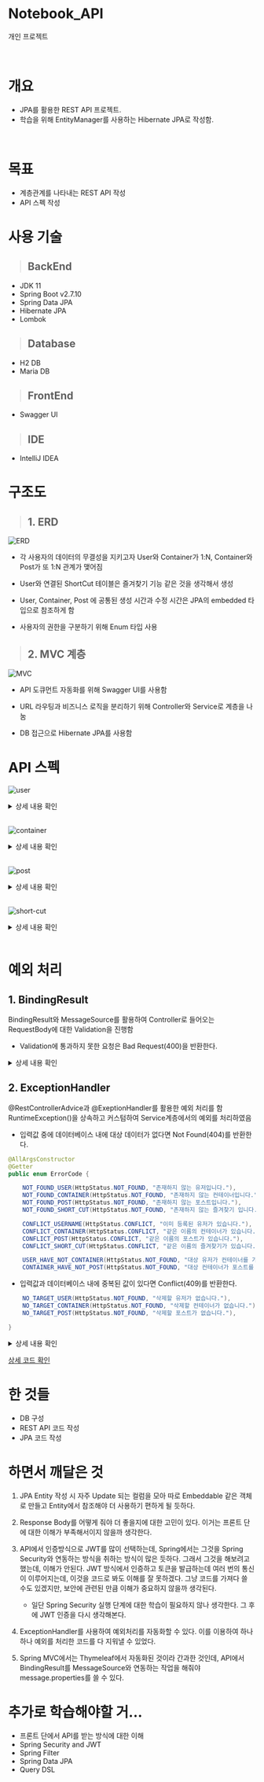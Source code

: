 # **Notebook_API**
개인 프로젝트  

<br>

# 개요
- JPA를 활용한 REST API 프로젝트.
- 학습을 위해 EntityManager를 사용하는 Hibernate JPA로 작성함.

<br>

# 목표
- 계층관계를 나타내는 REST API 작성
- API 스펙 작성

# 사용 기술
> ## BackEnd
- JDK 11
- Spring Boot v2.7.10
- Spring Data JPA
- Hibernate JPA
- Lombok

> ## Database
- H2 DB
- Maria DB

> ## FrontEnd
- Swagger UI

> ## IDE
- IntelliJ IDEA

# 구조도
> ## 1. ERD
![ERD](images/Notebook_ERD.png)

- 각 사용자의 데이터의 무결성을 지키고자 User와 Container가 1:N, Container와 Post가 또 1:N 관계가 맺어짐  

- User와 연결된 ShortCut 테이블은 즐겨찾기 기능 같은 것을 생각해서 생성  

- User, Container, Post 에 공통된 생성 시간과 수정 시간은 JPA의 embedded 타입으로 참조하게 함

- 사용자의 권한을 구분하기 위해 Enum 타입 사용

> ## 2. MVC 계층
![MVC](images/MVC3.png)

- API 도큐먼트 자동화를 위해 Swagger UI를 사용함

- URL 라우팅과 비즈니스 로직을 분리하기 위해 Controller와 Service로 계층을 나눔

- DB 접근으로 Hibernate JPA를 사용함

# API 스펙
![user](images/spec/user.png)

<details>
<summary>상세 내용 확인</summary>
<div markdown="1">

### 1.  POST /user 
- 유저 등록  
  - 해당 유저를 데이터베이스에 등록한다.

<br>

- RequestBody
```json
{
  "username": "faraway",
  "password": "asdf"
}
```
- Parameter
  - username : 유저 이름
  - password : 비밀번호

<br>

- ResponseBody
  - 성공한다면 다음 리스폰스 바디가 반환된다.
```json
{
  "object": {
    "isRegister": true
  }
}
```
- Parameter
  - isRegister : 성공하였다면 true를 반환한다.

<br>

### 2. GET /user/{username}
- 유저 선택
  - 해당 유저의 정보를 불러온다.
<br>

- PathVariable
  - {username} : 데이터베이스에 등록된 유저 이름

- ResponseBody

```json
{
  "object": {
    "timeInform": {
      "createdTime": 1682658673777,
      "updatedTime": 1682658673777
    },
    "userRole": "NORMAL",
    "container": [
      {
        "containerId": 1,
        "timeInform": {
          "createdTime": 1682658673837,
          "updatedTime": 1682658673837
        },
        "title": "새 컨테이너",
        "posts": [
          {
            "postId": 1,
            "timeInform": {
              "createdTime": 1682658673864,
              "updatedTime": 1682658673864
            },
            "title": "새 포스트 입니다.",
            "content": "포스트 내용입니다."
          },
          {
            "postId": 2,
            "timeInform": {
              "createdTime": 1682658673870,
              "updatedTime": 1682658673870
            },
            "title": "새 포스트 입니다.2",
            "content": "포스트 내용입니다.2"
          }
        ]
      },
      {
        "containerId": 2,
        "timeInform": {
          "createdTime": 1682658673845,
          "updatedTime": 1682658673845
        },
        "title": "다른 컨테이너",
        "posts": [
          {
            "postId": 3,
            "timeInform": {
              "createdTime": 1682658673875,
              "updatedTime": 1682658673875
            },
            "title": "새 포스트 입니다.3",
            "content": "포스트 내용입니다.3"
          }
        ]
      }
    ],
    "username": "faraway"
  }
}
```
- Parameter
  - timeInform : 객체의 시간관련 정보를 나타낸다
    - createdTime : 생성 시간
    - updatedTime : 수정 시간
  - userRole : 유저 권한
  - container : 유저에게 속한 컨테이너 목록
    - containerId : 컨테이너 인덱스
    - title : 컨테이너 이름
    - posts : 컨테이너에 속한 포스트 목록
      - postId : 포스트 인덱스
      - title : 포스트 제목
      - content : 포스트 내용
  - username : 유저 이름

<br>

### 3. DELETE /user/{username}
- 유저 삭제
  - 해당 유저를 데이터베이스에서 삭제한다.

- PathVariable
  - {username} : 삭제할 유저 이름

- ResponseBody
```json
{
  "object": {
    "isDeleted": true
  }
}
```
- isDeleted : 삭제에 성공한다면 true를 반환한다.


</details>
<br>

![container](images/spec/container.png)

<details>
<summary>상세 내용 확인</summary>
<div markdown="1">

<br>

### 1. POST /user/{username}/container
- 컨테이너 등록
  - 컨테이너를 데이터베이스에 등록한다.

- PathVariable
  - {username} : 유저 이름

- RequestBody
```json
{
  "containerTitle": "아무거나"
}
```
- Parameter
  - containerTitle : 등록할 컨테이너 이름

- ResponseBody

```json
{
  "object": {
    "isCreated": true
  }
}
```
- Parameter
  - isCreated : 등록되었다면 true를 반환한다.

<br>

### 2. GET /user/{username}/container/{containerTitle}
- 컨테이너 조회
  - 해당 컨테이너를 조회한다.

- PathVariable
  - {username} : 유저 이름
  - {containerTitle} : 등록된 컨테이너 이름

- ResponseBody

```json
{
  "object": {
    "containerId": 1,
    "timeInform": {
      "createdTime": 1682660344788,
      "updatedTime": 1682660568303
    },
    "title": "또 다른 컨테이너",
    "posts": [
      {
        "postId": 1,
        "timeInform": {
          "createdTime": 1682660344819,
          "updatedTime": 1682660344819
        },
        "title": "새 포스트 입니다.",
        "content": "포스트 내용입니다."
      },
      {
        "postId": 2,
        "timeInform": {
          "createdTime": 1682660344825,
          "updatedTime": 1682660344825
        },
        "title": "새 포스트 입니다.2",
        "content": "포스트 내용입니다.2"
      }
    ]
  }
}
```
- Parameter
  - containerId : 컨테이너 인덱스
  - timeInform : 시간 정보
    - createdTime : 생성 시간
    - updatedTime : 수정 시간
  - title : 컨테이너 제목
  - posts : 컨테이너에 속한 포스트 목록
    - postId : 포스트 인덱스
    - title : 포스트 제목
    - content : 포스트 내용

<br>

### 3. PUT /user/{username}/container/{containerTitle}

- 컨테이너 수정
  - 해당 컨테이너를 수정한다.

- PathVariable
  - {username} : 유저 이름
  - {containerTitle} : 등록된 컨테이너 이름

- RequestBody
```json
{
  "containerTitle": "또 다른 컨테이너"
}
```
- Parameter
  - containerTitle : 수정 후 컨테이너 이름

- ResponseBody

```json
{
  "object": {
    "isUpdated": true
  }
}
```
- Parameter
  - isUpdated : 수정이 성공하였으면 true를 반환한다.

### 4. DELETE /user/{username}/container/{containerTitle}

- 컨테이너 삭제
  - 해당 컨테이너를 삭제한다.

- PathVariable
  - {username} : 유저 이름
  - {containerTitle} : 등록된 컨테이너 이름

- ResponseBody

```json
{
  "object": {
    "isDeleted": true
  }
}
```
- Parameter
  - isDeleted : 삭제가 성공하였으면 true를 반환한다.

### 5. GET /user​/{username}​/container-list

- 모든 컨테이너 조회
  - 해당 유저의 모든 컨테이너 목록을 조회한다.

- PathVariable
  - {username} : 유저 이름

- ResponseBody

```json
{
  "object": [
    {
      "containerId": 1,
      "timeInform": {
        "createdTime": 1682661241329,
        "updatedTime": 1682661241329
      },
      "title": "새 컨테이너",
      "posts": [
        {
          "postId": 1,
          "timeInform": {
            "createdTime": 1682661241355,
            "updatedTime": 1682661241355
          },
          "title": "새 포스트 입니다.",
          "content": "포스트 내용입니다."
        },
        {
          "postId": 2,
          "timeInform": {
            "createdTime": 1682661241361,
            "updatedTime": 1682661241361
          },
          "title": "새 포스트 입니다.2",
          "content": "포스트 내용입니다.2"
        }
      ]
    },
    {
      "containerId": 2,
      "timeInform": {
        "createdTime": 1682661241337,
        "updatedTime": 1682661241337
      },
      "title": "다른 컨테이너",
      "posts": [
        {
          "postId": 3,
          "timeInform": {
            "createdTime": 1682661241367,
            "updatedTime": 1682661241367
          },
          "title": "새 포스트 입니다.3",
          "content": "포스트 내용입니다.3"
        }
      ]
    }
  ]
}
```
- Parameter
  - containerId : 컨테이너 인덱스
  - timeInform : 시간 정보
    - createdTime : 생성 시간
    - updatedTime : 수정 시간
  - title : 컨테이너 제목
  - posts : 컨테이너에 속한 포스트 목록
    - postId : 포스트 인덱스
    - title : 포스트 제목
    - content : 포스트 내용

### 6. GET /user​/{username}​/container-list/{startPos}/{length}

- 컨테이너 조회(페이징)
  - 해당 유저의 컨테이너 목록 중 특정 범위를 조회한다.

- PathVariable
  - {username} : 유저 이름
  - {startPos} : 시작 인덱스
  - {length} : 시작 인덱스부터 컨테이너를 가져올 개수


- ResponseBody

```json
{
  "object": [
    {
      "containerId": 1,
      "timeInform": {
        "createdTime": 1682661241329,
        "updatedTime": 1682661241329
      },
      "title": "새 컨테이너",
      "posts": [
        {
          "postId": 1,
          "timeInform": {
            "createdTime": 1682661241355,
            "updatedTime": 1682661241355
          },
          "title": "새 포스트 입니다.",
          "content": "포스트 내용입니다."
        },
        {
          "postId": 2,
          "timeInform": {
            "createdTime": 1682661241361,
            "updatedTime": 1682661241361
          },
          "title": "새 포스트 입니다.2",
          "content": "포스트 내용입니다.2"
        }
      ]
    }
  ]
}
```
- Parameter
  - containerId : 컨테이너 인덱스
  - timeInform : 시간 정보
    - createdTime : 생성 시간
    - updatedTime : 수정 시간
  - title : 컨테이너 제목
  - posts : 컨테이너에 속한 포스트 목록
    - postId : 포스트 인덱스
    - title : 포스트 제목
    - content : 포스트 내용

### 7. GET /user​/{username}​/container-list/{containerKeyword}
- 컨테이너 수정
  - 해당 컨테이너를 수정한다.

- PathVariable
  - {username} : 유저 이름
  - {containerKeyword} : 검색할 컨테이너 제목 키워드

- ResponseBody

```json
{
  "object": [
    {
      "containerId": 2,
      "timeInform": {
        "createdTime": 1682661241337,
        "updatedTime": 1682661241337
      },
      "title": "다른 컨테이너",
      "posts": [
        {
          "postId": 3,
          "timeInform": {
            "createdTime": 1682661241367,
            "updatedTime": 1682661241367
          },
          "title": "새 포스트 입니다.3",
          "content": "포스트 내용입니다.3"
        }
      ]
    }
  ]
}
```
- Parameter
  - containerId : 컨테이너 인덱스
  - timeInform : 시간 정보
    - createdTime : 생성 시간
    - updatedTime : 수정 시간
  - title : 컨테이너 제목
  - posts : 컨테이너에 속한 포스트 목록
    - postId : 포스트 인덱스
    - title : 포스트 제목
    - content : 포스트 내용


### 8. GET /user​/{username}​/container-list/{containerKeyword}/{startPos}/{length}

- 컨테이너 검색 (paging)
  - 해당 유저의 컨테이너에서 제목에 키워드가 들어간 컨테이너 중 특정 범위를 조회한다.

- PathVariable
  - {username} : 유저 이름
  - {startPos} : 시작 인덱스
  - {containerKeyword} : 검색할 컨테이너 제목 키워드
  - {length} : 시작 인덱스부터 컨테이너를 가져올 개수

- ResponseBody

```json
{
  "object": [
    {
      "containerId": 2,
      "timeInform": {
        "createdTime": 1682661241337,
        "updatedTime": 1682661241337
      },
      "title": "다른 컨테이너",
      "posts": [
        {
          "postId": 3,
          "timeInform": {
            "createdTime": 1682661241367,
            "updatedTime": 1682661241367
          },
          "title": "새 포스트 입니다.3",
          "content": "포스트 내용입니다.3"
        }
      ]
    }
  ]
}
```
- Parameter
  - containerId : 컨테이너 인덱스
  - timeInform : 시간 정보
    - createdTime : 생성 시간
    - updatedTime : 수정 시간
  - title : 컨테이너 제목
  - posts : 컨테이너에 속한 포스트 목록
    - postId : 포스트 인덱스
    - title : 포스트 제목
    - content : 포스트 내용


</details>
<br>

![post](images/spec/post.png)

<details>
<summary>상세 내용 확인</summary>
<div markdown="1">

### 1. POST ​/user​/{username}​/container​/{containerTitle}​/post
- 포스트 등록
  - 포스트를 등록한다.

- PathVariable
  - {username} : 유저 이름
  - {containerTitle} : 등록된 컨테이너 이름

- RequestBody
```json
{
  "postTitle": "새 포스트",
  "postContent": "새 내용"
}
```
- Parameter
  - postTitle : 등록할 포스트 이름
  - postContent : 등록할 포스트 내용

- ResponseBody

```json
	
Response body
Download
{
  "object": {
    "isInserted": true
  }
}
```
- Parameter
  - isInserted : 등록이 성공하였으면 true를 반환한다.

<br>

### 2. GET ​/user​/{username}​/container​/{containerTitle}​/post​/{postTitle}
- 포스트 조회
  - 해당 포스트를 조회한다.

- PathVariable
  - {username} : 유저 이름
  - {containerTitle} : 등록된 컨테이너 이름
  - {postTitle} : 등록된 포스트 이름

- ResponseBody

```json
{
  "object": {
    "postId": 5,
    "timeInform": {
      "createdTime": 1682662770404,
      "updatedTime": 1682662770404
    },
    "title": "새 포스트",
    "content": "새 내용"
  }
}
```
- Parameter
  - postId : 포스트 인덱스
  - timeInform : 시간 정보
    - createdTime : 생성 시간
    - updatedTime : 수정 시간
  - title : 포스트 제목
  - content : 포스트 내용

### 3. PUT ​/user​/{username}​/container​/{containerTitle}​/post​/{postTitle}

- 포스트 수정
  - 해당 포스트를 수정한다.

- PathVariable
  - {username} : 유저 이름
  - {containerTitle} : 등록된 컨테이너 이름
  - {postTitle} : 등록된 포스트 이름

- RequestBody
```json
{
  "postTitle": "수정 포스트",
  "postContent": "수정된 내용"
}
```
- Parameter
  - postTitle : 수정 후 포스트 이름
  - postTitle : 수정 후 포스트 내용

- ResponseBody

```json
{
  "object": {
    "isUpdated": true
  }
}
```
- Parameter
  - isUpdated : 수정이 성공하였으면 true를 반환한다.

### 4. DELETE ​/user​/{username}​/container​/{containerTitle}​/post​/{postTitle}

- 포스트 삭제
  - 해당 포스트를 수정한다.

- PathVariable
  - {username} : 유저 이름
  - {containerTitle} : 등록된 컨테이너 이름
  - {postTitle} : 등록된 포스트 이름


- ResponseBody

```json
{
  "object": {
    "isDeleted": true
  }
}
```
- Parameter
  - isDeleted : 삭제에 성공하였으면 true를 반환한다.


### 5. GET /user/{username}/container/{containerTitle}/post-list
- 모든 포스트 조회
  - 해당 컨테이너의 모든 포스트 목록을 조회한다.

- PathVariable
  - {username} : 유저 이름
  - {containerTitle} : 컨테이너 이름


- ResponseBody

```json
{
  "object": [
    {
      "postId": 1,
      "timeInform": {
        "createdTime": 1682661241355,
        "updatedTime": 1682661241355
      },
      "title": "새 포스트 입니다.",
      "content": "포스트 내용입니다."
    },
    {
      "postId": 2,
      "timeInform": {
        "createdTime": 1682661241361,
        "updatedTime": 1682661241361
      },
      "title": "새 포스트 입니다.2",
      "content": "포스트 내용입니다.2"
    },
    {
      "postId": 4,
      "timeInform": {
        "createdTime": 1682662480868,
        "updatedTime": 1682662480868
      },
      "title": "새 내용",
      "content": "새 포스트"
    },
    {
      "postId": 5,
      "timeInform": {
        "createdTime": 1682662770404,
        "updatedTime": 1682663142340
      },
      "title": "수정 포스트",
      "content": "수정된 내용"
    }
  ]
}
```

- Parameter
  - postId : 포스트 인덱스
  - timeInform : 시간 정보
    - createdTime : 생성 시간
    - updatedTime : 수정 시간
  - title : 포스트 제목
  - content : 포스트 내용

### 6. GET /user​/{username}​/container​/{containerTitle}​/post-list​/{startPos}​/{length}
- 모든 포스트 조회(페이징)
  - 해당 컨테이너의 포스트 목록 중 특정 범위를 조회한다.

- PathVariable
  - {username} : 유저 이름
  - {containerTitle} : 컨테이너 이름
  - {startPos} : 시작 포스트 인덱스
  - {length} : 시작 포스트 인덱스부터 가져올 포스트 개수


- ResponseBody

```json
{
  "object": [
    {
      "postId": 2,
      "timeInform": {
        "createdTime": 1682661241361,
        "updatedTime": 1682661241361
      },
      "title": "새 포스트 입니다.2",
      "content": "포스트 내용입니다.2"
    },
    {
      "postId": 4,
      "timeInform": {
        "createdTime": 1682662480868,
        "updatedTime": 1682662480868
      },
      "title": "새 내용",
      "content": "새 포스트"
    }
  ]
}
```

- Parameter
  - postId : 포스트 인덱스
  - timeInform : 시간 정보
    - createdTime : 생성 시간
    - updatedTime : 수정 시간
  - title : 포스트 제목
  - content : 포스트 내용

### 7. GET ​/user​/{username}​/container​/{containerTitle}​/post-list​/{postKeyword}

- 포스트 검색
  - 해당 유저의 컨테이너에서 제목에 키워드가 들어간 포스트를 조회한다.

- PathVariable
  - {username} : 유저 이름
  - {containerTitle} : 컨테이너 이름
  - {postKeyword} : 검색할 포스트 이름 키워드


- ResponseBody

```json
{
  "object": [
    {
      "postId": 4,
      "timeInform": {
        "createdTime": 1682662480868,
        "updatedTime": 1682662480868
      },
      "title": "새 내용",
      "content": "새 포스트"
    }
  ]
}
```

- Parameter
  - postId : 포스트 인덱스
  - timeInform : 시간 정보
    - createdTime : 생성 시간
    - updatedTime : 수정 시간
  - title : 포스트 제목
  - content : 포스트 내용

### 8. GET /user​/{username}​/container​/{containerTitle}​/post-list​/{postKeyword}​/{startPos}​/{length}

- 포스트 검색
  - 해당 유저의 컨테이너에서 제목에 키워드가 들어간 포스트를 조회한다.

- PathVariable
  - {username} : 유저 이름
  - {containerTitle} : 컨테이너 이름
  - {postKeyword} : 검색할 포스트 이름 키워드
  - {startPos} : 시작 포스트 인덱스
  - {length} : 시작 포스트 인덱스부터 가져올 포스트 개수


- ResponseBody

```json
{
  "object": [
    {
      "postId": 4,
      "timeInform": {
        "createdTime": 1682662480868,
        "updatedTime": 1682662480868
      },
      "title": "새 내용",
      "content": "새 포스트"
    }
  ]
}
```

- Parameter
  - postId : 포스트 인덱스
  - timeInform : 시간 정보
    - createdTime : 생성 시간
    - updatedTime : 수정 시간
  - title : 포스트 제목
  - content : 포스트 내용

</details>
<br>

![short-cut](images/spec/short-cut.png)

<details>
<summary>상세 내용 확인</summary>
<div markdown="1">

### 1. POST ​/user​/{username}​/container​/{containerTitle}​/post​/{postTitle}​/shortcut
- 즐겨찾기 추가
  - 해당 포스트를 즐겨찾기 목록에서 추가한다.

- PathVariable
  - {username} : 유저 이름
  - {containerTitle} : 컨테이너 이름
  - {postTitle} : 포스트 이름

- ResponseBody

```json
{
  "object": {
    "isInserted": true
  }
}
```
- Parameter
  - isInserted : 추가에 성공하였으면 true를 반환한다.

### 2. GET /user​/{username}​/shortcut-list

- 모든 즐겨찾기 포스트 조회
  - 해당 유저의 모든 즐겨찾기한 포스트 목록을 조회한다.

- PathVariable
  - {username} : 유저 이름

- ResponseBody

```json
{
  "object": [
    {
      "id": 1,
      "post": {
        "postId": 1,
        "timeInform": {
          "createdTime": 1682661241355,
          "updatedTime": 1682661241355
        },
        "title": "새 포스트 입니다.",
        "content": "포스트 내용입니다."
      }
    }
  ]
}
```
- Parameter
  - postId : 포스트 인덱스
  - timeInform : 시간 정보
    - createdTime : 생성 시간
    - updatedTime : 수정 시간
  - title : 포스트 제목
  - content : 포스트 내용

### 3. GET /user/{username}/shortcut-list/{startPos}/{length}
- 모든 즐겨찾기 포스트 조회
  - 해당 유저의 모든 즐겨찾기한 포스트 목록을 조회한다.

- PathVariable
  - {username} : 유저 이름
  - {startPos} : 시작 인덱스
  - {length} : 시작 인덱스부터 가져올 포스트 개수

- ResponseBody

```json
{
  "object": [
    {
      "id": 1,
      "post": {
        "postId": 1,
        "timeInform": {
          "createdTime": 1682661241355,
          "updatedTime": 1682661241355
        },
        "title": "새 포스트 입니다.",
        "content": "포스트 내용입니다."
      }
    }
  ]
}
```
- Parameter
  - postId : 포스트 인덱스
  - timeInform : 시간 정보
    - createdTime : 생성 시간
    - updatedTime : 수정 시간
  - title : 포스트 제목
  - content : 포스트 내용


### 4. DELETE /user/{username}/shortcut
- 즐겨찾기 제거
  - 해당 포스트를 즐겨찾기 목록에서 제거한다.
  - 
- PathVariable
  - {username} : 유저 이름

- RequestBody
```json
{
  "shortCutId": 0
}
```
- Parameter
  - shortCutId : 삭제할 즐겨찾기 인덱스

- ResponseBody

```json
{
  "object": {
    "isDeleted": true
  }
}
```
- Parameter
  - isDeleted : 제거에 성공하였으면 true를 반환한다.

</details>
<br>

# 예외 처리

## 1. BindingResult
BindingResult와 MessageSource를 활용하여 Controller로 들어오는 RequestBody에 대한 Validation을 진행함

- Validation에 통과하지 못한 요청은 Bad Request(400)을 반환한다.

<details>
<summary>상세 내용 확인</summary>
<div markdown="1">

- 검증할 클래스에 검증 어노테이션을 붙인다.
```java
@Getter @Setter
public class UserForm {
    @NotNull
    @Size(min = 4, max = 10)
    @Pattern(regexp = "^([a-z0-9]*)$")
    private String username;

    @NotNull
    @Size(min = 4, max = 20)
    @Pattern(regexp = "^([A-Za-z0-9!@#$%]*)$")
    private String password;
}
```

- Controller 매개변수에 @Valid나 @Validated를 붙인다.
```java
    @ApiOperation(value = "유저 등록", notes = "해당 유저를 데이터베이스에 등록한다.")
    @PostMapping("/user")
    public ResponseWrapper register(@RequestBody @Validated UserForm userForm){
        return userService.insertUser(userForm);
    }
```

- 검증할 어노테이션에 맞는 메시지를 작성한다.
  - application.properties나 yml에서 message.properties 파일 연동하기
```properties
Size.userForm.username=유저이름은 {2}자에서 {1}자 길이의 문자로 이루어져야 합니다.
Size.userForm.password=비밀번호는 {2}자에서 {1}자 길이의 문자로 이루어져야 합니다.
```

- 검증 어노테이션은 전부 통과되지 않으면 MethodArgumentNotValidException 예외를 선언하므로, ExceptionHandler로 이를 받고 처리한다.
- 이 방식으로 처리된 요청은 Bad Request(400)을 반환한다.
```java
@Slf4j
@RestControllerAdvice
@RequiredArgsConstructor
public class ErrorHandler {

    private final MessageSource messageSource;

    // ...

    @ExceptionHandler({MethodArgumentNotValidException.class})
    protected ResponseEntity<ErrorResponse<List<String>>> HaveNotException(MethodArgumentNotValidException exception){
        BindingResult bindingResult = exception.getBindingResult();
        log.info("{}", bindingResult);
        List<String> errorCollect = bindingResult.getAllErrors().stream()
                .map(e -> {
                    return messageSource.getMessage(e, null);
                })
                .collect(Collectors.toList());

        HttpStatus httpStatus = HttpStatus.BAD_REQUEST;

        ErrorResponse<List<String>> response = new ErrorResponse<>(httpStatus, errorCollect);

        return new ResponseEntity<>(response, httpStatus);
    }

    // ...

}
```

</details>

## 2. ExceptionHandler
@RestControllerAdvice과 @ExeptionHandler를 활용한 예외 처리를 함
RuntimeException()을 상속하고 커스텀하여 Service계층에서의 예외를 처리하였음

- 입력값 중에 데이터베이스 내에 대상 데이터가 없다면 Not Found(404)를 반환한다.
```java
@AllArgsConstructor
@Getter
public enum ErrorCode {

    NOT_FOUND_USER(HttpStatus.NOT_FOUND, "존재하지 않는 유저입니다."),
    NOT_FOUND_CONTAINER(HttpStatus.NOT_FOUND, "존재하지 않는 컨테이너입니다."),
    NOT_FOUND_POST(HttpStatus.NOT_FOUND, "존재하지 않는 포스트입니다."),
    NOT_FOUND_SHORT_CUT(HttpStatus.NOT_FOUND, "존재하지 않는 즐겨찾기 입니다."),

    CONFLICT_USERNAME(HttpStatus.CONFLICT, "이미 등록된 유저가 있습니다."),
    CONFLICT_CONTAINER(HttpStatus.CONFLICT, "같은 이름의 컨테이너가 있습니다."),
    CONFLICT_POST(HttpStatus.CONFLICT, "같은 이름의 포스트가 있습니다."),
    CONFLICT_SHORT_CUT(HttpStatus.CONFLICT, "같은 이름의 즐겨찾기가 있습니다."),

    USER_HAVE_NOT_CONTAINER(HttpStatus.NOT_FOUND, "대상 유저가 컨테이너를 가지고 있지 않습니다."),
    CONTAINER_HAVE_NOT_POST(HttpStatus.NOT_FOUND, "대상 컨테이너가 포스트를 가지고 있지 않습니다.")
```
- 입력값과 데이터베이스 내에 중복된 값이 있다면 Conflict(409)를 반환한다.
```java
    NO_TARGET_USER(HttpStatus.NOT_FOUND, "삭제할 유저가 없습니다."),
    NO_TARGET_CONTAINER(HttpStatus.NOT_FOUND, "삭제할 컨테이너가 없습니다."),
    NO_TARGET_POST(HttpStatus.NOT_FOUND, "삭제할 포스트가 없습니다."),

}
```
<details>
<summary>상세 내용 확인</summary>
<div markdown="1">

- 에러 코드를 한 눈에 볼 수 있도록 Enum에 에러코드를 저장하는 방식으로 작성
```java
@AllArgsConstructor
@Getter
public enum ErrorCode {

    //404 NOT_FOUND 잘못된 리소스 접근
    NOT_FOUND_USER(HttpStatus.NOT_FOUND, "존재하지 않는 유저입니다."),
    NOT_FOUND_CONTAINER(HttpStatus.NOT_FOUND, "존재하지 않는 컨테이너입니다."),
    NOT_FOUND_POST(HttpStatus.NOT_FOUND, "존재하지 않는 포스트입니다."),
    NOT_FOUND_SHORT_CUT(HttpStatus.NOT_FOUND, "존재하지 않는 즐겨찾기 입니다."),

    // ...

    private final HttpStatus httpStatus;
    private final String message;
}
```

- 편의를 위해 RuntimeException을 상속받는 가상 클래스 구현
```java
@Getter
abstract public class AbstractErrorCodeException extends RuntimeException {
    private final ErrorCode errorCode;

    public AbstractErrorCodeException() {
        this.errorCode = setErrorCode();
    }

    abstract protected ErrorCode setErrorCode();
}
```

- AbstractErrorCodeException 가상 클래스 구현
```java
public class NotFoundUserException extends AbstractErrorCodeException {

    @Override
    protected ErrorCode setErrorCode() {
        return ErrorCode.NOT_FOUND_USER;
    }
}
```

- ExceptionHandler 구현, 서비스 로직 중에 처리된 예외를 처리한다.
- 이 방식으로 처리된 예외는 Not Found(404) 혹은 Conflict(409)로 처리된다.
```java
@Slf4j
@RestControllerAdvice
@RequiredArgsConstructor
public class ErrorHandler {

    // ...

    @ExceptionHandler({NotFoundUserException.class, NotFoundContainerException.class,
            NotFoundPostException.class, NotFoundShortCut.class})
    protected ResponseEntity<ErrorResponse<String>> NotFoundException(AbstractErrorCodeException exception){

        ErrorResponse<String> response = getErrorResponse(exception, "NotFoundException");

        return new ResponseEntity<>(response, exception.getErrorCode().getHttpStatus());
    }

    // ...

}
```

</details>

[상세 코드 확인](https://github.com/INGPlay/Spring_API_JPA_example/tree/master/practice/src/main/java/api/jpa/practice/exception)

# 한 것들
- DB 구성
- REST API 코드 작성
- JPA 코드 작성

# 하면서 깨달은 것

1. JPA Entity 작성 시 자주 Update 되는 컬럼을 모아 따로 Embeddable 같은 객체로 만들고 Entity에서 참조해야 더 사용하기 편하게 될 듯하다.

2. Response Body를 어떻게 줘야 더 좋을지에 대한 고민이 있다. 이거는 프론트 단에 대한 이해가 부족해서이지 않을까 생각한다.

3. API에서 인증방식으로 JWT를 많이 선택하는데, Spring에서는 그것을 Spring Security와 연동하는 방식을 취하는 방식이 많은 듯하다. 그래서 그것을 해보려고 했는데, 이해가 안된다. JWT 방식에서 인증하고 토큰을 발급하는데 여러 번의 통신이 이루어지는데, 이것을 코드로 봐도 이해를 잘 못하겠다. 그냥 코드를 가져다 쓸 수도 있겠지만, 보안에 관련된 만큼 이해가 중요하지 않을까 생각된다.
    - 일단 Spring Security 실행 단계에 대한 학습이 필요하지 않나 생각한다. 그 후에 JWT 인증을 다시 생각해본다.

4. ExceptionHandler를 사용하여 예외처리를 자동화할 수 있다. 이를 이용하여 하나하나 예외를 처리한 코드를 다 지워낼 수 있었다.

5. Spring MVC에서는 Thymeleaf에서 자동화된 것이라 간과한 것인데, API에서 BindingResult를 MessageSource와 연동하는 작업을 해줘야 message.properties를 쓸 수 있다.

# 추가로 학습해야할 거...
- 프론트 단에서 API를 받는 방식에 대한 이해
- Spring Security and JWT
- Spring Filter
- Spring Data JPA
- Query DSL